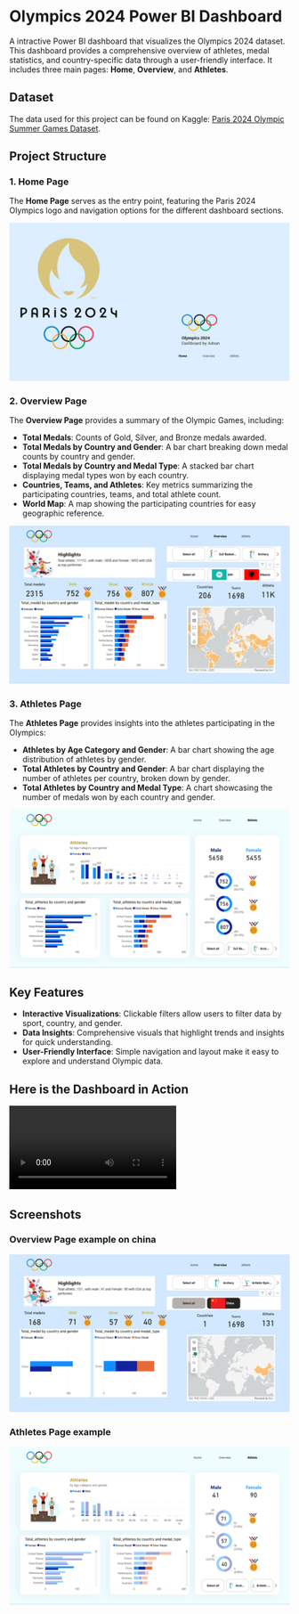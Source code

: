 # Olympics 2024 Power BI Dashboard

A intractive Power BI dashboard that visualizes the Olympics 2024 dataset. This dashboard provides a comprehensive overview of athletes, medal statistics, and country-specific data through a user-friendly interface. It includes three main pages: **Home**, **Overview**, and **Athletes**.

## Dataset
The data used for this project can be found on Kaggle: [Paris 2024 Olympic Summer Games Dataset](https://www.kaggle.com/datasets/piterfm/paris-2024-olympic-summer-games).

## Project Structure

### 1. Home Page
The **Home Page** serves as the entry point, featuring the Paris 2024 Olympics logo and navigation options for the different dashboard sections.

![Home Page](./home.png)

### 2. Overview Page
The **Overview Page** provides a summary of the Olympic Games, including:
- **Total Medals**: Counts of Gold, Silver, and Bronze medals awarded.
- **Total Medals by Country and Gender**: A bar chart breaking down medal counts by country and gender.
- **Total Medals by Country and Medal Type**: A stacked bar chart displaying medal types won by each country.
- **Countries, Teams, and Athletes**: Key metrics summarizing the participating countries, teams, and total athlete count.
- **World Map**: A map showing the participating countries for easy geographic reference.

![Overview Page](./overview.png)

### 3. Athletes Page
The **Athletes Page** provides insights into the athletes participating in the Olympics:
- **Athletes by Age Category and Gender**: A bar chart showing the age distribution of athletes by gender.
- **Total Athletes by Country and Gender**: A bar chart displaying the number of athletes per country, broken down by gender.
- **Total Athletes by Country and Medal Type**: A chart showcasing the number of medals won by each country and gender.

![Athletes Page](./athlets.png)

## Key Features
- **Interactive Visualizations**: Clickable filters allow users to filter data by sport, country, and gender.
- **Data Insights**: Comprehensive visuals that highlight trends and insights for quick understanding.
- **User-Friendly Interface**: Simple navigation and layout make it easy to explore and understand Olympic data.

## Here is the Dashboard in Action 
![Dashboard Video](./olym_video.mp4)

## Screenshots
### Overview Page example on china
![Overview Page](./overview_example.png)

### Athletes Page example
![Athletes Page](./athlets_example.png)

